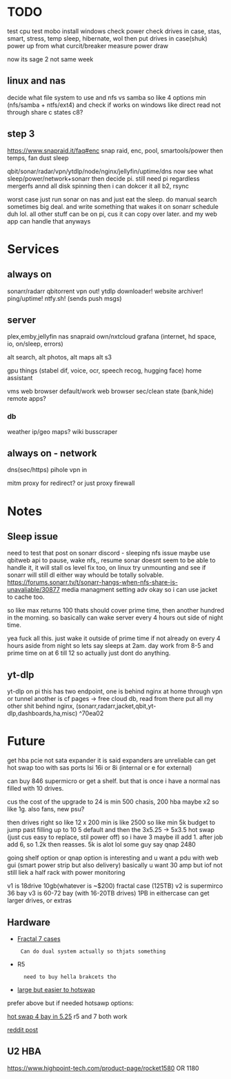 # TODO
test cpu
test mobo
install windows
check power
check drives in case, stas, smart, stress, temp
sleep, hibernate, wol
then put drives in case(shuk)
power up from what curcit/breaker
measure power draw

now its sage 2 not same week
## linux and nas
decide what file system to use and nfs vs samba
so like 4 options min (nfs/samba + ntfs/ext4)
and check if works on windows like direct read not through share
c states c8?

## step 3
https://www.snapraid.it/faq#enc
snap raid, enc, pool, smartools/power
then temps, fan dust
sleep

qbit/sonar/radar/vpn/ytdlp/node/nginx/jellyfin/uptime/dns
now see what sleep/power/network+sonarr
then decide pi. still need pi regardless
mergerfs annd all disk spinning
then i can dokcer it all
b2, rsync

worst case just run sonar on nas and just eat the sleep. do manual search sometimes big deal. and write something that wakes it on sonarr schedule duh lol. all other stuff can be on pi, cus it can copy over later. and my web app can handle that anyways

# Services

## always on
sonarr/radarr
qbitorrent
vpn out!
ytdlp downloader!
website archiver!
ping/uptime!
ntfy.sh! (sends push msgs)

## server
plex,emby,jellyfin
nas
snapraid
own/nxtcloud
grafana (internet, hd space, io, on/sleep, errors)

alt search, alt photos, alt maps
alt s3

gpu things (stabel dif, voice, ocr, speech recog, hugging face)
home assistant

vms
web browser default/work
web browser sec/clean state (bank,hide)
remote apps?

### db
weather
ip/geo
maps?
wiki
busscraper 

## always on - network
dns(sec/https)
pihole
vpn in

mitm proxy for redirect?
or just proxy
firewall

# Notes

## Sleep issue
need to test that
post on sonarr discord - sleeping nfs issue
maybe use qbitweb api to pause, wake nfs,, resume
sonar doesnt seem to be able to handle it, it will stall
os level fix too, on linux try unmounting and see if sonarr will still dl
either way whould be totally solvable. 
https://forums.sonarr.tv/t/sonarr-hangs-when-nfs-share-is-unavaliable/30877
media managment setting adv
okay so i can use jacket to cache too.

so like max returns 100 thats should cover prime time,
then another hundred in the morning. so basically 
can wake server every 4 hours out side of night time.

yea fuck all this. just wake it outside of prime time if not already on every 4 hours aside from night
so lets say sleeps at 2am. day work from 8-5 and prime time on at 6 till 12
so actually just dont do anything. 

## yt-dlp
yt-dlp on pi
this has two endpoint, one is behind nginx at home through vpn or tunnel
another is cf pages -> free cloud db, read from there
put all my other shit behind nginx, (sonarr,radarr,jacket,qbit,yt-dlp,dashboards,ha,misc) ^70ea02


# Future

get hba pcie not sata expander
it is said expanders are unreliable
can get hot swap too with sas ports
lsi 16i or 8i (internal or e for external)

can buy 846 supermicro
or get a shelf.
but that is once i  have a normal nas filled with 10 drives.

cus the cost of the upgrade to 24 is min
500 chasis, 200 hba maybe x2
so like 1g. also fans, new psu?

then drives right so like
12 x 200 min is like 2500 so like min 5k budget
to jump past filling up to 10
5 default and then the 3x5.25 -> 5x3.5 hot swap (just cus easy to replace, stil power off)
so i have 3 maybe ill add 1.
after job add 6, so 1.2k
then reasses. 5k is alot lol 
some guy say qnap 2480

going shelf option or qnap option is interesting
and u want a pdu with web gui (smart power strip but also delivery)
basically u want 30 amp but iof not still liek a half rack
with power monitoring

v1 is 18drive 10gb(whatever is ~$200) fractal case (125TB)
v2 is supermirco 36 bay
v3 is 60-72 bay (with 16-20TB drives) 1PB
in eithercase can get larger drives, or extras

## Hardware
 - [Fractal 7 cases](https://www.amazon.com/Fractal-Design-Aluminum-Tempered-Computer/dp/B08146GB6Y/ref=sr_1_1?keywords=fractal%2Bdefine%2B7%2Bxl&qid=1667350631&qu=eyJxc2MiOiIyLjM5IiwicXNhIjoiMS40NSIsInFzcCI6IjAuNTAifQ%3D%3D&sprefix=fractal%2Bdefine%2B%2Caps%2C135&sr=8-1&ufe=app_do%3Aamzn1.fos.c3015c4a-46bb-44b9-81a4-dc28e6d374b3&th=1)
 
        Can do dual system actually so thjats something
- R5
    
        need to buy hella brakcets tho

- [large but easier to hotswap](https://www.newegg.com/black-thermaltake-core-w200-xl-atx-dual-system-super-tower/p/N82E16811133308)

prefer above but if needed hotsawp options:

[hot swap 4 bay in 5.25](https://www.amazon.com/StarTech-com-Aluminum-Trayless-Mobile-Backplane/dp/B00OUSU8MI/ref=dp_prsubs_3?pd_rd_w=Gz7U3&content-id=amzn1.sym.ec3cee7c-6bd8-496a-8166-4fdb6d51cad1&pf_rd_p=ec3cee7c-6bd8-496a-8166-4fdb6d51cad1&pf_rd_r=3JE8VGYZ7BB4AWRTYAT4&pd_rd_wg=KwUXS&pd_rd_r=f9649681-3d94-4ff3-aaeb-19d673bc2623&pd_rd_i=B00OUSU8MI&psc=1)
r5 and 7 both work

[reddit post](https://www.reddit.com/r/htpc/comments/or33pq/any_good_atx_cases_with_10x_35_hdd_bays/)


## U2 HBA
https://www.highpoint-tech.com/product-page/rocket1580
OR 1180


